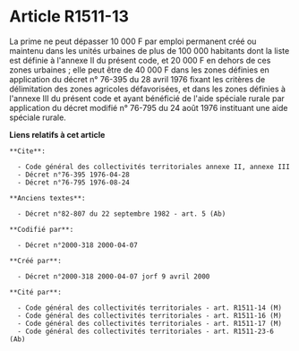 # Article R1511-13

La prime ne peut dépasser 10 000 F par emploi permanent créé ou maintenu dans les unités urbaines de plus de 100 000
habitants dont la liste est définie à l'annexe II du présent code, et 20 000 F en dehors de ces zones urbaines ; elle peut
être de 40 000 F dans les zones définies en application du décret n° 76-395 du 28 avril 1976 fixant les critères de
délimitation des zones agricoles défavorisées, et dans les zones définies à l'annexe III du présent code et ayant bénéficié
de l'aide spéciale rurale par application du décret modifié n° 76-795 du 24 août 1976 instituant une aide spéciale rurale.

**Liens relatifs à cet article**

	**Cite**:

	  - Code général des collectivités territoriales annexe II, annexe III
	  - Décret n°76-395 1976-04-28
	  - Décret n°76-795 1976-08-24

	**Anciens textes**:

	  - Décret n°82-807 du 22 septembre 1982 - art. 5 (Ab)

	**Codifié par**:

	  - Décret n°2000-318 2000-04-07

	**Créé par**:

	  - Décret n°2000-318 2000-04-07 jorf 9 avril 2000

	**Cité par**:

	  - Code général des collectivités territoriales - art. R1511-14 (M)
	  - Code général des collectivités territoriales - art. R1511-16 (M)
	  - Code général des collectivités territoriales - art. R1511-17 (M)
	  - Code général des collectivités territoriales - art. R1511-23-6 (Ab)
